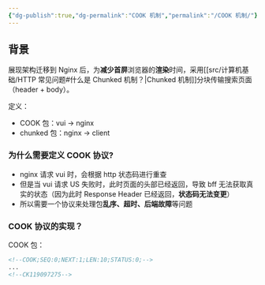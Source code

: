 ```yaml
---
{"dg-publish":true,"dg-permalink":"COOK 机制","permalink":"/COOK 机制/"}
---
```



## 背景

展现架构迁移到 Nginx 后，为**减少首屏**浏览器的**渲染**时间，采用[[src/计算机基础/HTTP 常见问题#什么是 Chunked 机制？\|Chunked 机制]]分块传输搜索页面（header + body）。

定义：
- COOK 包：vui -> nginx
- chunked 包：nginx -> client

### 为什么需要定义 COOK 协议?

- nginx 请求 vui 时，会根据 http 状态码进行重查
- 但是当 vui 请求 US 失败时，此时页面的头部已经返回，导致 bff 无法获取真实的状态（因为此时 Response Header 已经返回，**状态码无法变更**）
- 所以需要一个协议来处理包**乱序、超时、后端故障**等问题

### COOK 协议的实现？

COOK 包：

```html
<!--COOK;SEQ:0;NEXT:1;LEN:10;STATUS:0;-->
...
<!--CK119097275-->
```